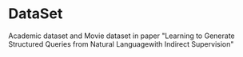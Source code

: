# DataSet
Academic dataset and Movie dataset in paper "Learning to Generate Structured Queries from Natural Languagewith Indirect Supervision"
